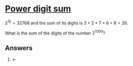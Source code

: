# [Power digit sum](https://projecteuler.net/problem=16)

$2^15 = 32768$ and the sum of its digits is $3 + 2 + 7 + 6 + 8 = 26$.

What is the sum of the digits of the number $2^1000$?

## Answers 

1. &larr;

